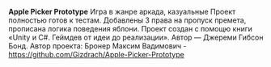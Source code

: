 **Apple Picker Prototype**
Игра в жанре аркада, казуальные
Проект полностью готов к тестам. Добавлены 3 права на пропуск премета, прописана логика поведения яблони.
Проект создан с помощю книги «Unity и C#. Геймдев от идеи до реализации». Автор — Джереми Гибсон Бонд.
Автор проекта: Бронер Максим Вадимович - https://github.com/Gizdrach/Apple-Picker-Prototype
